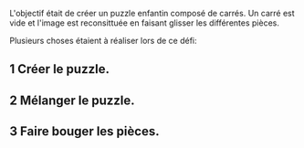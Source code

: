 L'objectif était de créer un puzzle enfantin composé de carrés. Un carré est vide et l'image est reconsittuée en faisant glisser les différentes pièces.  
  
Plusieurs choses étaient à réaliser lors de ce défi: 

1 Créer le puzzle.
-----------------

2 Mélanger le puzzle.
--------------------

3 Faire bouger les pièces.
-------------------------

  
  